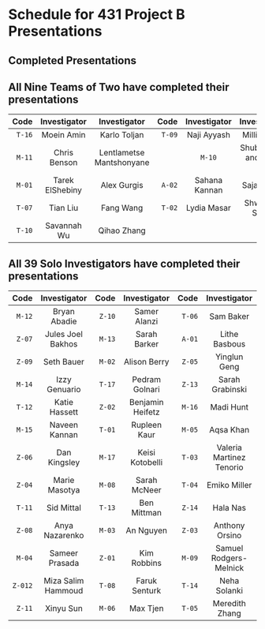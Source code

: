 # Schedule for 431 Project B Presentations

## Completed Presentations

## All Nine Teams of Two have completed their presentations

Code | Investigator | Investigator | Code | Investigator | Investigator
---: | :-----: | :-----: | ---: | :-----: | :-----:
`T-16` | Moein Amin | Karlo Toljan | `T-09` | Naji Ayyash | Millie Zhou
`M-11` | Chris Benson | Lentlametse Mantshonyane | | `M-10` | Shubho Das and Toby Jin 
`M-01` | Tarek ElShebiny | Alex Gurgis | `A-02` | Sahana Kannan | Sajan Patel 
`T-07` | Tian Liu | Fang Wang | `T-02` | Lydia Masar | Shwetank Singh
`T-10` | Savannah Wu | Qihao Zhang 

## All 39 Solo Investigators have completed their presentations

Code | Investigator | Code | Investigator | Code | Investigator 
---: | :-----: | ---: | :-----: | ---: | :-----: | 
`M-12` | Bryan Abadie | `Z-10` | Samer Alanzi | `T-06` | Sam Baker 
`Z-07` | Jules Joel Bakhos | `M-13` | Sarah Barker | `A-01` | Lithe Basbous
`Z-09` | Seth Bauer | `M-02` | Alison Berry  | `Z-05` | Yinglun Geng 
`M-14` | Izzy Genuario | `T-17` | Pedram Golnari | `Z-13` | Sarah Grabinski 
`T-12` | Katie Hassett | `Z-02` | Benjamin Heifetz | `M-16` | Madi Hunt 
`M-15` | Naveen Kannan | `T-01` | Rupleen Kaur | `M-05` | Aqsa Khan
`Z-06` | Dan Kingsley | `M-17` | Keisi Kotobelli | `T-03` | Valeria Martinez Tenorio 
`Z-04` | Marie Masotya | `M-08` | Sarah McNeer | `T-04` | Emiko Miller 
`T-11` | Sid Mittal | `T-13` | Ben Mittman | `Z-14` | Hala Nas
`Z-08` | Anya Nazarenko | `M-03` | An Nguyen | `Z-03` | Anthony Orsino
`M-04` | Sameer Prasada | `Z-01` | Kim Robbins | `M-09` | Samuel Rodgers-Melnick
`Z-012` | Miza Salim Hammoud | `T-08` | Faruk Senturk | `T-14` | Neha Solanki 
`Z-11` | Xinyu Sun | `M-06` | Max Tjen | `T-05` | Meredith Zhang 

